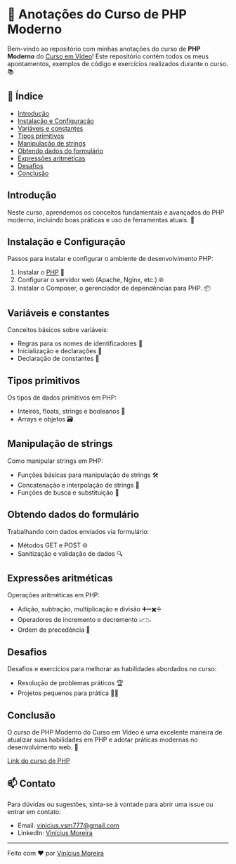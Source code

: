 # 📘 Anotações do Curso de PHP Moderno

Bem-vindo ao repositório com minhas anotações do curso de **PHP Moderno** do [Curso em Vídeo](https://www.cursoemvideo.com/)! Este repositório contém todos os meus apontamentos, exemplos de código e exercícios realizados durante o curso. 📚

## 📜 Índice

- [Introdução](#introdução)
- [Instalação e Configuração](#instalação-e-configuração)
- [Variáveis e constantes](#variáveis-e-constantes)
- [Tipos primitivos](#tipos-primitivos)
- [Manipulação de strings](#manipulação-de-strings)
- [Obtendo dados do formulário](#obtendo-dados-do-formulário)
- [Expressões aritméticas](#expressões-aritméticas)
- [Desafios](#desafios)
- [Conclusão](#conclusão)

## Introdução

Neste curso, aprendemos os conceitos fundamentais e avançados do PHP moderno, incluindo boas práticas e uso de ferramentas atuais. 🌟

## Instalação e Configuração

Passos para instalar e configurar o ambiente de desenvolvimento PHP:
1. Instalar o [PHP](https://www.php.net/downloads) 🐘
2. Configurar o servidor web (Apache, Nginx, etc.) 🌐
3. Instalar o Composer, o gerenciador de dependências para PHP. 📦

## Variáveis e constantes

Conceitos básicos sobre variáveis:
- Regras para os nomes de identificadores 📝
- Inicialização e declarações 🔢
- Declaração de constantes 🔄

## Tipos primitivos

Os tipos de dados primitivos em PHP:
- Inteiros, floats, strings e booleanos 🧮
- Arrays e objetos 🗃️

## Manipulação de strings

Como manipular strings em PHP:
- Funções básicas para manipulação de strings 🛠️
- Concatenação e interpolação de strings 🔗
- Funções de busca e substituição 🔄

## Obtendo dados do formulário

Trabalhando com dados enviados via formulário:
- Métodos GET e POST 🌐
- Sanitização e validação de dados 🔍

## Expressões aritméticas

Operações aritméticas em PHP:
- Adição, subtração, multiplicação e divisão ➕➖✖️➗
- Operadores de incremento e decremento 📈📉
- Ordem de precedência 🧮

## Desafios

Desafios e exercícios para melhorar as habilidades abordados no curso:
- Resolução de problemas práticos 🏆
- Projetos pequenos para prática 👨‍💻

## Conclusão

O curso de PHP Moderno do Curso em Vídeo é uma excelente maneira de atualizar suas habilidades em PHP e adotar práticas modernas no desenvolvimento web. 🚀

[Link do curso de PHP](https://www.cursoemvideo.com/curso/curso-de-php-moderno-modulo-01)

## 📫 Contato

Para dúvidas ou sugestões, sinta-se à vontade para abrir uma issue ou entrar em contato:

- Email: [vinicius.vsm777@gmail.com](mailto:vinicius.vsm777@gmail.com)
- LinkedIn: [Vinícius Moreira](https://www.linkedin.com/in/vinicius-moreira77/)

---

Feito com ❤️ por [Vinícius Moreira](https://github.com/vinicius7m)
